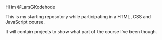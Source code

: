 Hi im @LarsGKodehode

This is my starting reposotory while participating in a HTML, CSS and JavaScript course.

It will contain projects to show what part of the course I've been though.

<!---
LarsGKodehode/LarsGKodehode is a ✨ special ✨ repository because its `README.md` (this file) appears on your GitHub profile.
You can click the Preview link to take a look at your changes.
--->
